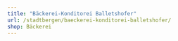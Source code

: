 ```yaml
---
title: "Bäckerei-Konditorei Balletshofer"
url: /stadtbergen/baeckerei-konditorei-balletshofer/
shop: Bäckerei
---
```

